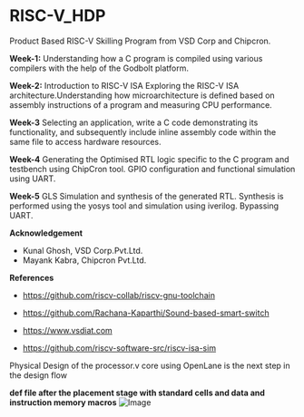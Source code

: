 # RISC-V_HDP

Product Based RISC-V Skilling Program from VSD Corp and Chipcron.

**Week-1:**  Understanding how a C program is compiled using various compilers with the help of the Godbolt platform.

**Week-2:** Introduction to RISC-V ISA Exploring the RISC-V ISA architecture.Understanding how microarchitecture is defined based on assembly instructions of a program and measuring CPU performance.

**Week-3** Selecting an application, write a C code demonstrating its functionality, and subsequently include inline assembly code within the same file to access hardware resources.

**Week-4** Generating the Optimised RTL logic specific to the C program and testbench using ChipCron tool. GPIO configuration and functional simulation using UART.

**Week-5** GLS Simulation and synthesis of the generated RTL. Synthesis is performed using the yosys tool and simulation using iverilog. Bypassing UART. 

**Acknowledgement**

 - Kunal Ghosh, VSD Corp.Pvt.Ltd.
 - Mayank Kabra, Chipcron Pvt.Ltd.

**References**

- https://github.com/riscv-collab/riscv-gnu-toolchain

- https://github.com/Rachana-Kaparthi/Sound-based-smart-switch

- https://www.vsdiat.com

- https://github.com/riscv-software-src/riscv-isa-sim

Physical Design of the processor.v core using OpenLane is the next step in the design flow

**def file after the placement stage with standard cells and data and instruction memory macros**
![Image](https://github.com/user-attachments/assets/4d83991f-a7c2-4fc9-8346-d143d81973f3)

